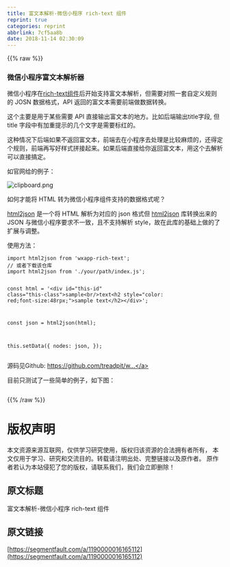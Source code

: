 ```yaml
---
title: 富文本解析-微信小程序 rich-text 组件
reprint: true
categories: reprint
abbrlink: 7cf5aa8b
date: 2018-11-14 02:30:09
---
```


{{% raw %}}
<h3>&#x5FAE;&#x4FE1;&#x5C0F;&#x7A0B;&#x5E8F;&#x5BCC;&#x6587;&#x672C;&#x89E3;&#x6790;&#x5668;</h3><p>&#x5FAE;&#x4FE1;&#x5C0F;&#x7A0B;&#x5E8F;&#x5728;<a href="https://developers.weixin.qq.com/miniprogram/dev/component/rich-text.html" rel="nofollow noreferrer">rich-text&#x7EC4;&#x4EF6;</a>&#x540E;&#x5F00;&#x59CB;&#x652F;&#x6301;&#x5BCC;&#x6587;&#x672C;&#x89E3;&#x6790;&#xFF0C;&#x4F46;&#x9700;&#x8981;&#x5BF9;&#x7167;&#x4E00;&#x5957;&#x81EA;&#x5B9A;&#x4E49;&#x89C4;&#x5219;&#x7684; JOSN &#x6570;&#x636E;&#x683C;&#x5F0F;&#xFF0C;API &#x8FD4;&#x56DE;&#x7684;&#x5BCC;&#x6587;&#x672C;&#x9700;&#x8981;&#x524D;&#x7AEF;&#x505A;&#x6570;&#x636E;&#x8F6C;&#x6362;&#x3002;</p><p>&#x8FD9;&#x4E2A;&#x4E3B;&#x8981;&#x662F;&#x7528;&#x4E8E;&#x67D0;&#x4E9B;&#x9700;&#x8981; API &#x76F4;&#x63A5;&#x8F93;&#x51FA;&#x5BCC;&#x6587;&#x672C;&#x7684;&#x5730;&#x65B9;&#x3002;&#x6BD4;&#x5982;&#x540E;&#x7AEF;&#x8F93;&#x51FA;title&#x5B57;&#x6BB5;, &#x4F46; title &#x5B57;&#x6BB5;&#x4E2D;&#x6709;&#x52A0;&#x91CD;&#x63D0;&#x793A;&#x7684;&#x51E0;&#x4E2A;&#x6587;&#x5B57;&#x662F;&#x9700;&#x8981;&#x6807;&#x7EA2;&#x7684;&#x3002;</p><p>&#x8FD9;&#x79CD;&#x60C5;&#x51B5;&#x4E0B;&#x540E;&#x7AEF;&#x5982;&#x679C;&#x4E0D;&#x8FD4;&#x56DE;&#x5BCC;&#x6587;&#x672C;&#xFF0C;&#x524D;&#x7AEF;&#x53BB;&#x5728;&#x5C0F;&#x7A0B;&#x5E8F;&#x53BB;&#x5904;&#x7406;&#x662F;&#x6BD4;&#x8F83;&#x9EBB;&#x70E6;&#x7684;&#xFF0C;&#x8FD8;&#x5F97;&#x5B9A;&#x4E2A;&#x89C4;&#x5219;&#xFF0C;&#x524D;&#x7AEF;&#x518D;&#x5199;&#x597D;&#x6837;&#x5F0F;&#x62FC;&#x63A5;&#x8D77;&#x6765;&#x3002;&#x5982;&#x679C;&#x540E;&#x7AEF;&#x76F4;&#x63A5;&#x7ED9;&#x4F60;&#x8FD4;&#x56DE;&#x5BCC;&#x6587;&#x672C;&#xFF0C;&#x7528;&#x8FD9;&#x4E2A;&#x53BB;&#x89E3;&#x6790;&#x53EF;&#x4EE5;&#x76F4;&#x63A5;&#x641E;&#x5B9A;&#x3002;</p><p>&#x5982;&#x5B98;&#x7F51;&#x7ED9;&#x7684;&#x4F8B;&#x5B50;&#xFF1A;</p><p><span class="img-wrap"><img data-src="/img/bVbfZqe" src="https://static.alili.tech/img/bVbfZqe" alt="clipboard.png" title="clipboard.png"></span></p><p>&#x5982;&#x4F55;&#x624D;&#x80FD;&#x5C06; HTML &#x8F6C;&#x4E3A;&#x5FAE;&#x4FE1;&#x5C0F;&#x7A0B;&#x5E8F;&#x7EC4;&#x4EF6;&#x652F;&#x6301;&#x7684;&#x6570;&#x636E;&#x683C;&#x5F0F;&#x5462;&#xFF1F;</p><p><a href="https://github.com/Jxck/html2json" rel="nofollow noreferrer">html2json</a> &#x662F;&#x4E00;&#x4E2A;&#x5C06; HTML &#x89E3;&#x6790;&#x4E3A;&#x5BF9;&#x5E94;&#x7684; json &#x683C;&#x5F0F;&#x4F46; <a href="https://github.com/Jxck/html2json" rel="nofollow noreferrer">html2json</a> &#x5E93;&#x8F6C;&#x6362;&#x51FA;&#x6765;&#x7684; JSON &#x4E0E;&#x5FAE;&#x4FE1;&#x5C0F;&#x7A0B;&#x5E8F;&#x8981;&#x6C42;&#x4E0D;&#x4E00;&#x81F4;&#xFF0C;&#x4E14;&#x4E0D;&#x652F;&#x6301;&#x89E3;&#x6790; style&#xFF0C;&#x6545;&#x5728;&#x6B64;&#x5E93;&#x7684;&#x57FA;&#x7840;&#x4E0A;&#x505A;&#x7684;&#x4E86;&#x6269;&#x5C55;&#x4E0E;&#x8C03;&#x6574;&#x3002;</p><p>&#x4F7F;&#x7528;&#x65B9;&#x6CD5;&#xFF1A;</p><pre><code class="js">import html2json from &apos;wxapp-rich-text&apos;;
// &#x6216;&#x8005;&#x4E0B;&#x8F7D;&#x8BE5;&#x4ED3;&#x5E93;
import html2json from &apos;./your/path/index.js&apos;;

const html =
  &apos;&lt;div id=&quot;this-id&quot; class=&quot;this-class&quot;&gt;sample&lt;br/&gt;text&lt;h2 style=&quot;color: red;font-size:48rpx;&quot;&gt;sample text&lt;/h2&gt;&lt;/div&gt;&apos;;

const json = html2json(html);

this.setData({
    nodes: json,
});
</code></pre><p>&#x6E90;&#x7801;&#x89C1;Github: <a href="https://github.com/treadpit/wxapp-rich-text" rel="nofollow noreferrer">https://github.com/treadpit/w...</a></p><p>&#x76EE;&#x524D;&#x53EA;&#x6D4B;&#x8BD5;&#x4E86;&#x4E00;&#x4E9B;&#x7B80;&#x5355;&#x7684;&#x4F8B;&#x5B50;&#xFF0C;&#x5982;&#x4E0B;&#x56FE;&#xFF1A;</p><p><span class="img-wrap"><img data-src="https://raw.githubusercontent.com/treadpit/wxapp-rich-text/master/screentshot/test.png" src="https://static.alili.techhttps://raw.githubusercontent.com/treadpit/wxapp-rich-text/master/screentshot/test.png" alt="" title=""></span></p>
{{% /raw %}}

# 版权声明
本文资源来源互联网，仅供学习研究使用，版权归该资源的合法拥有者所有，
本文仅用于学习、研究和交流目的。转载请注明出处、完整链接以及原作者。
原作者若认为本站侵犯了您的版权，请联系我们，我们会立即删除！

## 原文标题
富文本解析-微信小程序 rich-text 组件

## 原文链接
[https://segmentfault.com/a/1190000016165112](https://segmentfault.com/a/1190000016165112)


